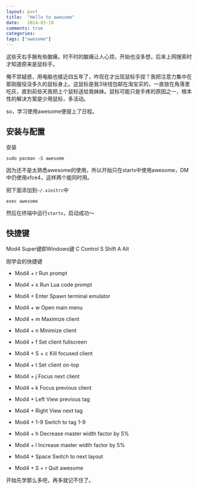 ```yaml
---
layout: post
title:  "Hello to awesome"
date:   2014-03-18
comments: true
categories: 
tags: ["awesome"]
---
```


这些天右手腕有些酸痛，时不时的酸痛让人心烦，开始也没多想，后来上网搜索时才知道原来是鼠标手。

俺不禁疑惑，用电脑也接近四五年了，咋现在才出现鼠标手捏？我把注意力集中在那刚服役没多久的鼠标身上。这鼠标是我3块钱包邮在淘宝买的，一直放在角落里吃灰，直到前些天我把上个鼠标送给我妹妹。鼠标可能只是手疼的原因之一，根本性的解决方案是少用鼠标，多活动。

so，学习使用awesome便提上了日程。

安装与配置
----------

安装

	sudo pacman -S awesome

因为还不是太熟悉awesome的使用，所以开始只在startx中使用awesome，DM中仍使用xfce4，这样两个能同时用。

把下面添加到`~/.xinitrc`中

	exec awesome

然后在终端中运行`startx`，启动成功～

快捷键
------

Mod4	Super键即Windows键
C		Control
S		Shift
A		Alt

刚学会的快捷键

* Mod4 + r		Run prompt
* Mod4 + x		Run Lua code prompt
* Mod4 + Enter	Spawn terminal emulator
* Mod4 + w		Open main menu

* Mod4 + m		Maximize client
* Mod4 + n		Minimize client
* Mod4 + f		Set client fullscreen
* Mod4 + S + c	Kill focused client
* Mod4 + t		Set client on-top

* Mod4 + j		Focus next client
* Mod4 + k		Focus previous client
* Mod4 + Left	View previous tag
* Mod4 + Right	View next tag
* Mod4 + 1-9	Switch to tag 1-9

* Mod4 + h		Decrease master width factor by 5%
* Mod4 + l		Increase master width factor by 5%

* Mod4 + Space	Switch to next layout

* Mod4 + S + r  Quit awesome

开始先学那么多吧，再多就记不住了。
